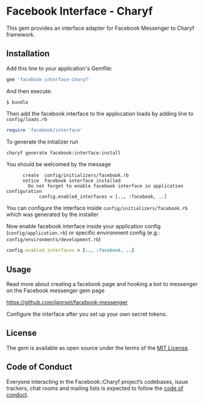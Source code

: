 # Facebook Interface - Charyf

This gem provides an interface adapter for Facebook Messenger to Charyf framework.

## Installation

Add this line to your application's Gemfile:

```ruby
gem 'facebook-interface-charyf'
```

And then execute:

    $ bundle

Then add the facebook interface to the applocation loads by adding line to ``config/loads.rb``
```ruby
require 'facebook/interface'
```

To generate the intializer run
```bash
charyf generate facebook:interface:install
```

You should be welcomed by the message
```
      create  config/initializers/facebook.rb
      notice  Facebook interface installed
		Do not forget to enable facebook interface in application configuration
			config.enabled_interfaces = [.., :facebook, ..]
```

You can configure the interface inside ``config/initializers/facebook.rb`` which was generated by the installer

Now enable facebook interface inside your application config (``config/application.rb``) or specific environment config (e.g.: ``config/environments/development.rb``)

```ruby
config.enabled_interfaces = [.., :facebook, ..]
```

## Usage

Read more about creating a facebook page and hooking a bot to messenger on the Facebook messenger gem page

https://github.com/jgorset/facebook-messenger

Configure the interface after you set up your own secret tokens.

## License

The gem is available as open source under the terms of the [MIT License](http://opensource.org/licenses/MIT).

## Code of Conduct

Everyone interacting in the Facebook::Charyf project’s codebases, issue trackers, chat rooms and mailing lists is expected to follow the [code of conduct](https://github.com/[USERNAME]/facebook-charyf/blob/master/CODE_OF_CONDUCT.md).
